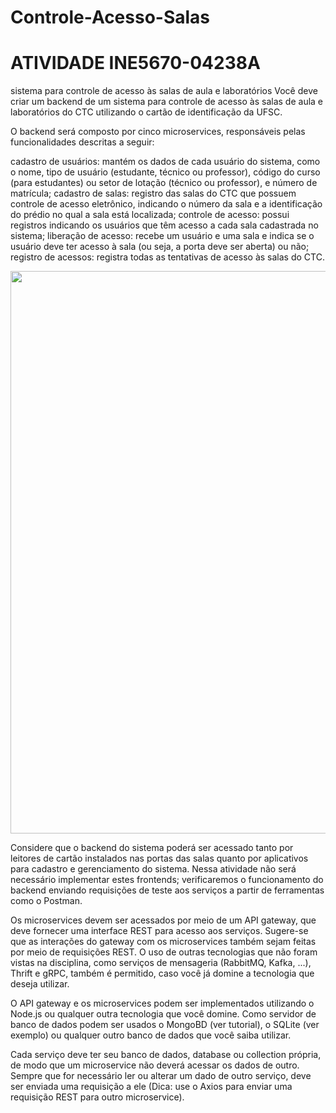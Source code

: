 # Controle-Acesso-Salas
# ATIVIDADE INE5670-04238A
sistema para controle de acesso às salas de aula e laboratórios
Você deve criar um backend de um sistema para controle de acesso às salas de aula e laboratórios do CTC utilizando o cartão de identificação da UFSC.

O backend será composto por cinco microservices, responsáveis pelas funcionalidades descritas a seguir:

cadastro de usuários: mantém os dados de cada usuário do sistema, como o nome, tipo de usuário (estudante, técnico ou professor), código do curso (para estudantes) ou setor de lotação (técnico ou professor), e número de matrícula;
cadastro de salas: registro das salas do CTC que possuem controle de acesso eletrônico, indicando o número da sala e a identificação do prédio no qual a sala está localizada;
controle de acesso: possui registros indicando os usuários que têm acesso a cada sala cadastrada no sistema;
liberação de acesso: recebe um usuário e uma sala e indica se o usuário deve ter acesso à sala (ou seja, a porta deve ser aberta) ou não;
registro de acessos: registra todas as tentativas de acesso às salas do CTC.

<p float="left">
 <img src="https://i.imgur.com/CNEGx9C.png" width="900" />
</p>


Considere que o backend do sistema poderá ser acessado tanto por leitores de cartão instalados nas portas das salas quanto por aplicativos para cadastro e gerenciamento do sistema. Nessa atividade não será necessário implementar estes frontends; verificaremos o funcionamento do backend enviando requisições de teste aos serviços a partir de ferramentas como o Postman.

Os microservices devem ser acessados por meio de um API gateway, que deve fornecer uma interface REST para acesso aos serviços. Sugere-se que as interações do gateway com os microservices também sejam feitas por meio de requisições REST. O uso de outras tecnologias que não foram vistas na disciplina, como serviços de mensageria (RabbitMQ, Kafka, ...), Thrift e gRPC, também é permitido, caso você já domine a tecnologia que deseja utilizar.

O API gateway e os microservices podem ser implementados utilizando o Node.js ou qualquer outra tecnologia que você domine. Como servidor de banco de dados podem ser usados o MongoBD (ver tutorial), o SQLite (ver exemplo) ou qualquer outro banco de dados que você saiba utilizar. 

Cada serviço deve ter seu banco de dados, database ou collection própria, de modo que um microservice não deverá acessar os dados de outro. Sempre que for necessário ler ou alterar um dado de outro serviço, deve ser enviada uma requisição a ele (Dica: use o Axios para enviar uma requisição REST para outro microservice). 
